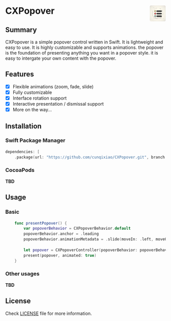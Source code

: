 # CXPopover <img alt="Logo" src="/AppIcon.png" align="right" height="50">

## Summary

CXPopover is a simple popover control written in Swift. It is lightweight and easy to use. It is highly customizable and supports animations. the popover is 
the foundation of presenting anything you want in a popover style. it is easy to intergate your own content with the popover.

## Features

- [x] Flexible animations (zoom, fade, slide)
- [x] Fully customizable
- [x] Interface rotation support
- [x] Interactive presentation / dismissal support
- [x] More on the way...

## Installation

### Swift Package Manager

```swift
dependencies: [
    .package(url: "https://github.com/cunqixiao/CXPopover.git", branch: "master")
```

### CocoaPods

**TBD**

## Usage

### Basic

```swift
    func presentPopover() {
        var popoverBehavior = CXPopoverBehavior.default
        popoverBehavior.anchor = .leading
        popoverBehavior.animationMetadata = .slide(moveIn: .left, moveOut: .left)
        
        let popover = CXPopoverController(popoverBehavior: popoverBehavior)
        present(popover, animated: true)
    }
```

### Other usages

**TBD**

## License

Check [LICENSE](/LICENSE) file for more information.
